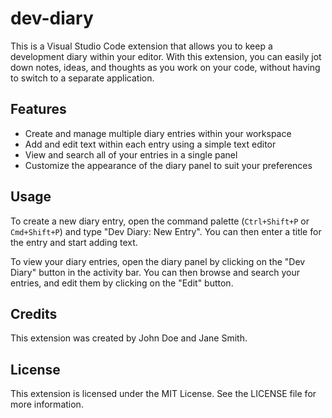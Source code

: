 # dev-diary

This is a Visual Studio Code extension that allows you to keep a development diary within your editor. With this extension, you can easily jot down notes, ideas, and thoughts as you work on your code, without having to switch to a separate application.

## Features

- Create and manage multiple diary entries within your workspace
- Add and edit text within each entry using a simple text editor
- View and search all of your entries in a single panel
- Customize the appearance of the diary panel to suit your preferences

## Usage

To create a new diary entry, open the command palette (`Ctrl+Shift+P` or `Cmd+Shift+P`) and type "Dev Diary: New Entry". You can then enter a title for the entry and start adding text.

To view your diary entries, open the diary panel by clicking on the "Dev Diary" button in the activity bar. You can then browse and search your entries, and edit them by clicking on the "Edit" button.

## Credits

This extension was created by John Doe and Jane Smith.

## License

This extension is licensed under the MIT License. See the LICENSE file for more information.
